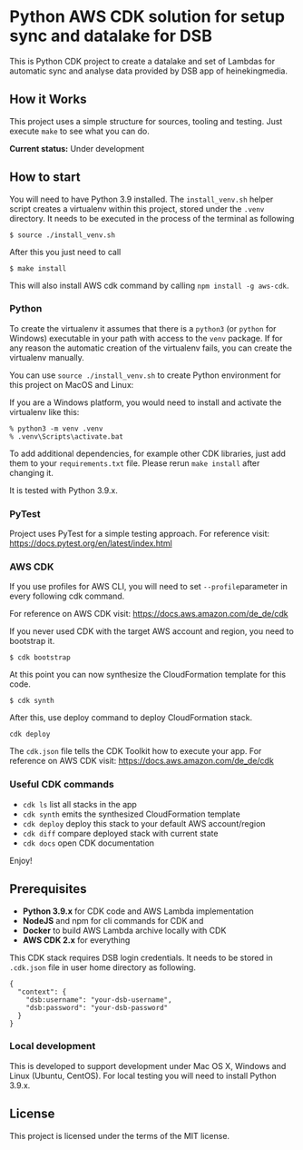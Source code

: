 Python AWS CDK solution for setup sync and datalake for DSB
========

This is Python CDK project to create a datalake and set of Lambdas for automatic sync and analyse data provided by DSB app of heinekingmedia.

## How it Works

This project uses a simple structure for sources, tooling and testing.
Just execute `make` to see what you can do.

**Current status:** Under development

## How to start

You will need to have Python 3.9 installed.
The `install_venv.sh` helper script creates a virtualenv within this
project, stored under the `.venv` directory.
It needs to be executed in the process of the terminal as following
 ```
 $ source ./install_venv.sh
 ```

 After this you just need to call
 ```
 $ make install
 ```
This will also install AWS cdk command by calling `npm install -g aws-cdk`.

### Python

To create the virtualenv it assumes that there is a `python3`
(or `python` for Windows) executable in your path with access to the `venv`
package. If for any reason the automatic creation of the virtualenv fails,
you can create the virtualenv manually.

You can use `source ./install_venv.sh` to create Python environment
for this project on MacOS and Linux:

If you are a Windows platform, you would need to install and activate the virtualenv like this:

```
% python3 -m venv .venv
% .venv\Scripts\activate.bat
```

To add additional dependencies, for example other CDK libraries, just add
them to your `requirements.txt` file. Please rerun `make install` after changing it.

It is tested with Python 3.9.x.

### PyTest

Project uses PyTest for a simple testing approach.
For reference visit: https://docs.pytest.org/en/latest/index.html

### AWS CDK

If you use profiles for AWS CLI, you will need to set `--profile`parameter in every following cdk command.

For reference on AWS CDK visit: https://docs.aws.amazon.com/de_de/cdk

If you never used CDK with the target AWS account and region, you need to
bootstrap it.
```
$ cdk bootstrap
```

At this point you can now synthesize the CloudFormation template for this code.
```
$ cdk synth
```

After this, use deploy command to deploy CloudFormation stack.
```
cdk deploy
```

The `cdk.json` file tells the CDK Toolkit how to execute your app.
For reference on AWS CDK visit: https://docs.aws.amazon.com/de_de/cdk

### Useful CDK commands

 * `cdk ls`          list all stacks in the app
 * `cdk synth`       emits the synthesized CloudFormation template
 * `cdk deploy`      deploy this stack to your default AWS account/region
 * `cdk diff`        compare deployed stack with current state
 * `cdk docs`        open CDK documentation

Enjoy!

## Prerequisites

* **Python 3.9.x** for CDK code and AWS Lambda implementation
* **NodeJS** and npm for cli commands for CDK and
* **Docker** to build AWS Lambda archive locally with CDK
* **AWS CDK 2.x** for everything

This CDK stack requires DSB login credentials.
It needs to be stored in `.cdk.json` file in user home directory as following. 
```
{
  "context": {
    "dsb:username": "your-dsb-username",
    "dsb:password": "your-dsb-password"
  }
}
```

### Local development

This is developed to support development under Mac OS X, Windows and Linux (Ubuntu, CentOS).
For local testing you will need to install Python 3.9.x.

## License

This project is licensed under the terms of the MIT license.
